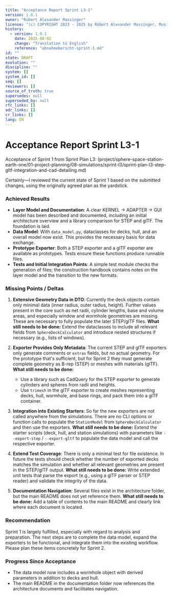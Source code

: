 ```yaml
---
title: "Acceptance Report Sprint L3-1"
version: 1.0.1
owner: "Robert Alexander Massinger"
license: "(c) COPYRIGHT 2023 - 2025 by Robert Alexander Massinger, Munich, Germany. ALL RIGHTS RESERVED."
history:
  - version: 1.0.1
    date: 2025-08-02
    change: "Translation to English"
    reference: "abnahmebericht-sprint-1.md"
id: ""
state: DRAFT
evolution: ""
discipline: ""
system: []
system_id: []
seq: []
reviewers: []
source_of_truth: true
supersedes: null
superseded_by: null
rfc_links: []
adr_links: []
cr_links: []
lang: EN
---
```


# Acceptance Report Sprint L3-1

Acceptance of Sprint 1 from Sprint Plan L3:
(project/sphere-space-station-earth-one/01-project-planning/08-simulations/sprint-l3/sprint-plan-l3-step-gltf-integration-and-cad-detailing.md)

Certainly—I reviewed the current state of Sprint 1 based on the submitted changes, using the originally agreed plan as the yardstick.

### Achieved Results

* **Layer Model and Documentation**: A clear KERNEL → ADAPTER → GUI model has been described and documented, including an initial architecture overview and a library comparison for STEP and glTF. The foundation is laid.
* **Data Model**: With `data_model.py`, dataclasses for decks, hull, and an overall model now exist. This provides the necessary basis for data exchange.
* **Prototype Exporter**: Both a STEP exporter and a glTF exporter are available as prototypes. Tests ensure these functions produce runnable files.
* **Tests and Initial Integration Points**: A simple test module checks the generation of files; the construction handbook contains notes on the layer model and the transition to the new formats.

### Missing Points / Deltas

1. **Extensive Geometry Data in DTO**: Currently the deck objects contain only minimal data (inner radius, outer radius, height). Further values present in the core such as net radii, cylinder lengths, base and volume areas, and especially window and wormhole geometries are missing. These are necessary to fully populate the later STEP/glTF files.
   **What still needs to be done:** Extend the dataclasses to include all relevant fields from `SphereDeckCalculator` and introduce nested structures if necessary (e.g., lists of windows).

2. **Exporter Provides Only Metadata**: The current STEP and glTF exporters only generate comments or `extras` fields, but no actual geometry. For the prototype that's sufficient, but for Sprint 2 they must generate complete geometry as B-rep (STEP) or meshes with materials (glTF).
   **What still needs to be done:**

   * Use a library such as CadQuery for the STEP exporter to generate cylinders and spheres from radii and heights.
   * Use `trimesh` in the glTF exporter to create meshes representing decks, hull, wormhole, and base rings, and pack them into a glTF container.

3. **Integration into Existing Starters**: So far the new exporters are not called anywhere from the simulations. There are no CLI options or function calls to populate the `StationModel` from `SphereDeckCalculator` and then use the exporters.
   **What still needs to be done:** Extend the starter scripts (deck, hull, and station simulations) with parameters like `--export-step` / `--export-gltf` to populate the data model and call the respective exporter.

4. **Extend Test Coverage**: There is only a minimal test for file existence. In future the tests should check whether the number of exported decks matches the simulation and whether all relevant geometries are present in the STEP/glTF output.
   **What still needs to be done:** Write extended unit tests that parse the export (e.g., using a glTF parser or STEP reader) and validate the integrity of the data.

5. **Documentation Navigation**: Several files exist in the architecture folder, but the main README does not yet reference them.
   **What still needs to be done:** Add a table of contents to the main README and clearly link where each document is located.

### Recommendation

Sprint 1 is largely fulfilled, especially with regard to analysis and preparation. The next steps are to complete the data model, expand the exporters to be functional, and integrate them into the existing workflow. Please plan these items concretely for Sprint 2.

### Progress Since Acceptance

- The data model now includes a wormhole object with derived parameters in addition to decks and hull.
- The main README in the documentation folder now references the architecture documents and facilitates navigation.

